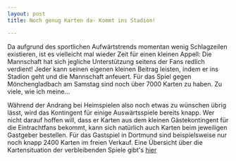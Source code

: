 ```yaml
---
layout: post
title: Noch genug Karten da- Kommt ins Stadion!

---
```


Da aufgrund des sportlichen Aufwärtstrends momentan wenig Schlagzeilen existieren, ist es vielleicht mal wieder Zeit für einen kleinen Appell: Die Mannschaft hat sich jegliche Unterstützung seitens der Fans redlich verdient! Jeder kann seinen eigenen kleinen Beitrag leisten, indem er ins Stadion geht und die Mannschaft anfeuert. Für das Spiel gegen Mönchengladbach am Samstag sind noch über 7000 Karten zu haben. Zu viele, wie ich meine...

Während der Andrang bei Heimspielen also noch etwas zu wünschen übrig lässt, wird das Kontingent für einige Auswärtsspiele bereits knapp. Wer nicht darauf hoffen will, dass er Karten aus dem kleinen Gästekontingent für die Eintrachtfans bekommt, kann sich natürlich auch Karten beim jeweiligen Gastgeber bestellen. Für das Gastspiel in Dortmund sind beispielsweise nur noch knapp 2400 Karten im freien Verkauf. Eine Übersicht über die Kartensituation der verbleibenden Spiele gibt's [hier](http://www.eintracht-stats.de/daily/df_vorb.htm)
